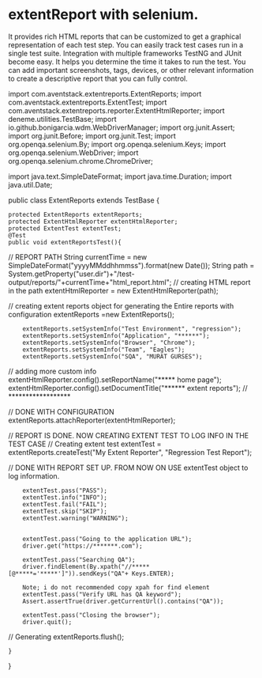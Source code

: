 # extentReport with selenium.
It provides rich HTML reports that can be customized to get a graphical representation of each test step.
You can easily track test cases run in a single test suite.
Integration with multiple frameworks TestNG and JUnit become easy.
It helps you determine the time it takes to run the test.
You can add important screenshots, tags, devices, or other relevant information to create a descriptive report that you can fully control.

import com.aventstack.extentreports.ExtentReports;
import com.aventstack.extentreports.ExtentTest;
import com.aventstack.extentreports.reporter.ExtentHtmlReporter;
import deneme.utilities.TestBase;
import io.github.bonigarcia.wdm.WebDriverManager;
import org.junit.Assert;
import org.junit.Before;
import org.junit.Test;
import org.openqa.selenium.By;
import org.openqa.selenium.Keys;
import org.openqa.selenium.WebDriver;
import org.openqa.selenium.chrome.ChromeDriver;

import java.text.SimpleDateFormat;
import java.time.Duration;
import java.util.Date;

public class ExtentReports extends TestBase {

    protected ExtentReports extentReports;
    protected ExtentHtmlReporter extentHtmlReporter;
    protected ExtentTest extentTest;
    @Test
    public void extentReportsTest(){

//        REPORT PATH
        String currentTime = new SimpleDateFormat("yyyyMMddhhmmss").format(new Date());
        String path = System.getProperty("user.dir")+"/test-output/reports/"+currentTime+"html_report.html";
//        creating HTML report in the path
        extentHtmlReporter = new ExtentHtmlReporter(path);

//        creating extent reports object for generating the Entire reports with configuration
        extentReports =new ExtentReports();

        extentReports.setSystemInfo("Test Environment", "regression");
        extentReports.setSystemInfo("Application", "******");
        extentReports.setSystemInfo("Browser", "Chrome");
        extentReports.setSystemInfo("Team", "Eagles");
        extentReports.setSystemInfo("SQA", "MURAT GURSES");

//        adding more custom info
        extentHtmlReporter.config().setReportName("***** home page");
        extentHtmlReporter.config().setDocumentTitle("****** extent reports");
//        ******************

//        DONE WITH CONFIGURATION
        extentReports.attachReporter(extentHtmlReporter);

//        REPORT IS DONE. NOW CREATING EXTENT TEST TO LOG INFO IN THE TEST CASE
//        Creating extent test
        extentTest = extentReports.createTest("My Extent Reporter", "Regression Test Report");

//        DONE WITH REPORT SET UP. FROM NOW ON USE extentTest object to log information.

        extentTest.pass("PASS");
        extentTest.info("INFO");
        extentTest.fail("FAIL");
        extentTest.skip("SKIP");
        extentTest.warning("WARNING");


        extentTest.pass("Going to the application URL");
        driver.get("https://*******.com");

        extentTest.pass("Searching QA");
        driver.findElement(By.xpath("//*****[@*****='*****']")).sendKeys("QA"+ Keys.ENTER);
        
        Note; i do not recommended copy xpah for find element 
        extentTest.pass("Verify URL has QA keyword");
        Assert.assertTrue(driver.getCurrentUrl().contains("QA"));

        extentTest.pass("Closing the browser");
        driver.quit();



//        Generating
        extentReports.flush();

    }
}
